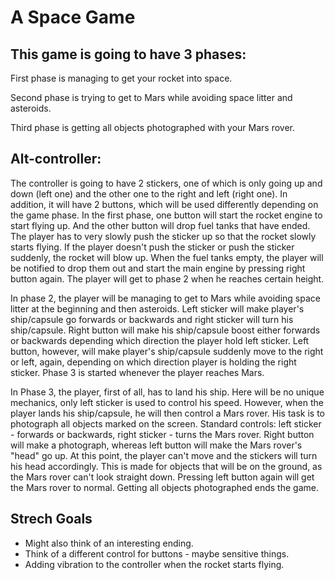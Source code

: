 # A Space Game

## This game is going to have 3 phases:
First phase is managing to get your rocket into space.

Second phase is trying to get to Mars while avoiding space litter and asteroids.

Third phase is getting all objects photographed with your Mars rover.

## Alt-controller:

The controller is going to have 2 stickers, one of which is only going up and down (left one) and the other one to the right and left (right one).
In addition, it will have 2 buttons, which will be used differently depending on the game phase.
In the first phase, one button will start the rocket engine to start flying up.
And the other button will drop fuel tanks that have ended.
The player has to very slowly push the sticker up so that the rocket slowly starts flying.
If the player doesn't push the sticker or push the sticker suddenly, the rocket will blow up.
When the fuel tanks empty, the player will be notified to drop them out and start the main engine by pressing right button again.
The player will get to phase 2 when he reaches certain height.

In phase 2, the player will be managing to get to Mars while avoiding space litter at the beginning and then asteroids.
Left sticker will make player's ship/capsule go forwards or backwards and right sticker will turn his ship/capsule.
Right button will make his ship/capsule boost either forwards or backwards depending which direction the player hold left sticker.
Left button, however, will make player's ship/capsule suddenly move to the right or left, again, depending on which direction player is holding the right sticker.
Phase 3 is started whenever the player reaches Mars.

In Phase 3, the player, first of all, has to land his ship.
Here will be no unique mechanics, only left sticker is used to control his speed.
However, when the player lands his ship/capsule, he will then control a Mars rover.
His task is to photograph all objects marked on the screen.
Standard controls: left sticker - forwards or backwards, right sticker - turns the Mars rover.
Right button will make a photograph, whereas left button will make the Mars rover's "head" go up.
At this point, the player can't move and the stickers will turn his head accordingly.
This is made for objects that will be on the ground, as the Mars rover can't look straight down.
Pressing left button again will get the Mars rover to normal.
Getting all objects photographed ends the game.

## Strech Goals
* Might also think of an interesting ending.
* Think of a different control for buttons - maybe sensitive things.
* Adding vibration to the controller when the rocket starts flying.
